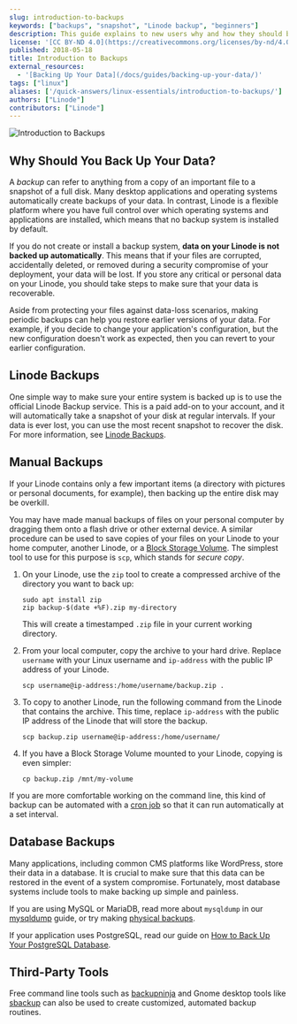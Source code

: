 ```yaml
---
slug: introduction-to-backups
keywords: ["backups", "snapshot", "Linode backup", "beginners"]
description: This guide explains to new users why and how they should back up data on their Linodes.
license: '[CC BY-ND 4.0](https://creativecommons.org/licenses/by-nd/4.0)'
published: 2018-05-18
title: Introduction to Backups
external_resources:
  - '[Backing Up Your Data](/docs/guides/backing-up-your-data/)'
tags: ["linux"]
aliases: ['/quick-answers/linux-essentials/introduction-to-backups/']
authors: ["Linode"]
contributors: ["Linode"]
---
```


![Introduction to Backups](introduction-to-backups.png "Introduction to Backups")

## Why Should You Back Up Your Data?

A *backup* can refer to anything from a copy of an important file to a snapshot of a full disk. Many desktop applications and operating systems automatically create backups of your data. In contrast, Linode is a flexible platform where you have full control over which operating systems and applications are installed, which means that no backup system is installed by default.

If you do not create or install a backup system, **data on your Linode is not backed up automatically**. This means that if your files are corrupted, accidentally deleted, or removed during a security compromise of your deployment, your data will be lost. If you store any critical or personal data on your Linode, you should take steps to make sure that your data is recoverable.

Aside from protecting your files against data-loss scenarios, making periodic backups can help you restore earlier versions of your data. For example, if you decide to change your application's configuration, but the new configuration doesn't work as expected, then you can revert to your earlier configuration.

## Linode Backups

One simple way to make sure your entire system is backed up is to use the official Linode Backup service. This is a paid add-on to your account, and it will automatically take a snapshot of your disk at regular intervals. If your data is ever lost, you can use the most recent snapshot to recover the disk. For more information, see [Linode Backups](/docs/products/storage/backups/).

## Manual Backups

If your Linode contains only a few important items (a directory with pictures or personal documents, for example), then backing up the entire disk may be overkill.

You may have made manual backups of files on your personal computer by dragging them onto a flash drive or other external device. A similar procedure can be used to save copies of your files on your Linode to your home computer, another Linode, or a [Block Storage Volume](/docs/products/storage/block-storage/). The simplest tool to use for this purpose is `scp`, which stands for *secure copy*.

1.  On your Linode, use the `zip` tool to create a compressed archive of the directory you want to back up:

        sudo apt install zip
        zip backup-$(date +%F).zip my-directory

    This will create a timestamped `.zip` file in your current working directory.

2.  From your local computer, copy the archive to your hard drive. Replace `username` with your Linux username and `ip-address` with the public IP address of your Linode.

        scp username@ip-address:/home/username/backup.zip .

3.  To copy to another Linode, run the following command from the Linode that contains the archive. This time, replace `ip-address` with the public IP address of the Linode that will store the backup.

        scp backup.zip username@ip-address:/home/username/

4.  If you have a Block Storage Volume mounted to your Linode, copying is even simpler:

        cp backup.zip /mnt/my-volume

If you are more comfortable working on the command line, this kind of backup can be automated with a [cron job](/docs/guides/schedule-tasks-with-cron/) so that it can run automatically at a set interval.

## Database Backups

Many applications, including common CMS platforms like WordPress, store their data in a database. It is crucial to make sure that this data can be restored in the event of a system compromise. Fortunately, most database systems include tools to make backing up simple and painless.

If you are using MySQL or MariaDB, read more about  `mysqldump` in our [mysqldump](/docs/guides/mysqldump-backups/) guide, or try making [physical backups](/docs/guides/create-physical-backups-of-your-mariadb-or-mysql-databases/).

If your application uses PostgreSQL, read our guide on [How to Back Up Your PostgreSQL Database](/docs/guides/back-up-a-postgresql-database/).

## Third-Party Tools

Free command line tools such as [backupninja](https://0xacab.org/riseuplabs/backupninja) and Gnome desktop tools like [sbackup](https://sourceforge.net/projects/sbackup/) can also be used to create customized, automated backup routines.

